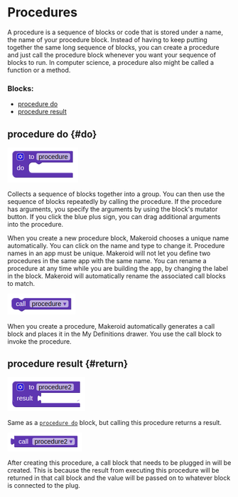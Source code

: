 # Procedures

A procedure is a sequence of blocks or code that is stored under a name, the name of your procedure block. Instead of having to keep putting together the same long sequence of blocks, you can create a procedure and just call the procedure block whenever you want your sequence of blocks to run. In computer science, a procedure also might be called a function or a method.

### Blocks:

* [procedure do](procedures.md#do)
* [procedure result](procedures.md#return)

## procedure do {#do}

![](../.gitbook/assets/do.png)

Collects a sequence of blocks together into a group. You can then use the sequence of blocks repeatedly by calling the procedure. If the procedure has arguments, you specify the arguments by using the block's mutator button. If you click the blue plus sign, you can drag additional arguments into the procedure.

When you create a new procedure block, Makeroid chooses a unique name automatically. You can click on the name and type to change it. Procedure names in an app must be unique. Makeroid will not let you define two procedures in the same app with the same name. You can rename a procedure at any time while you are building the app, by changing the label in the block. Makeroid will automatically rename the associated call blocks to match.

![](../.gitbook/assets/calldo.png)

When you create a procedure, Makeroid automatically generates a call block and places it in the My Definitions drawer. You use the call block to invoke the procedure.

## procedure result {#return}

![](../.gitbook/assets/return.png)

Same as a [`procedure do`](procedures.md#do) block, but calling this procedure returns a result.

![](../.gitbook/assets/callreturn.png)

After creating this procedure, a call block that needs to be plugged in will be created. This is because the result from executing this procedure will be returned in that call block and the value will be passed on to whatever block is connected to the plug.

